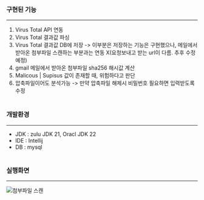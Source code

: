 ### 구현된 기능

---

1. Virus Total API 연동
2. Virus Total 결과값 파싱
3. Virus Total 결과값 DB에 저장 -> 이부분은 저장하는 기능은 구현했으나, 메일에서 받아온 첨부파일 스캔하는 부분과는 연동 X(요청보내고 받는 url이 다름. 추후 수정 예정)
4. gmail 메일에서 받아온 첨부파일 sha256 해시값 계산
5. Malicous | Supisus 값이 존재할 때, 위험하다고 판단
6. 압축파일이어도 분석가능 -> 만약 압축파일 해제시 비밀번호 필요하면 입력받도록 수정
   <br></br>

### 개발환경

---

- JDK : zulu JDK 21, Oracl JDK 22
- IDE : Intellij
- DB : mysql
  <br></br>

### 실행화면

---

![첨부파일 스캔](https://github.com/sim4110/MailGuard/blob/main/SimSuMin_test/filescan.png)
